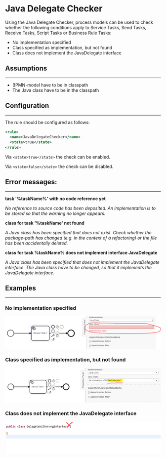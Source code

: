 Java Delegate Checker
=================================
Using the Java Delegate Checker, process models can be used to check whether the following conditions apply to Service Tasks, Send Tasks, Receive Tasks, Script Tasks or Business Rule Tasks:
- No implementation specified
- Class specified as implementation, but not found
- Class does not implement the JavaDelegate interface

## Assumptions
----------------------------------------------
- BPMN-model have to be in classpath
- The Java class have to be in the classpath

## Configuration
------------------------------------------
The rule should be configured as follows:
```xml
<rule>
  <name>JavaDelegateChecker</name>
  <state>true</state>
</rule>
```

Via `<state>true</state>` the check can be enabled.

Via `<state>false</state>` the check can be disabled.

## Error messages:
-----------------------------------------
**task '%taskName%' with no code reference yet**

_No reference to source code has been deposited. An implementation is to be stored so that the warning no longer appears._

**class for task '%taskName' not found**

_A Java class has been specified that does not exist. Check whether the package-path has changed (e.g. in the context of a refactoring) or the file has been accidentally deleted._

**class for task %taskName% does not implement interface JavaDelegate**

_A Java class has been specified that does not implement the JavaDelegate interface. The Java class have to be changed, so that it implements the JavaDelegate interface._

## Examples
----------------------------------------
### No implementation specified
![No value in JavaClass](img/JavaDelegateChecker_NoImplementation.png "No implementation specified")
### Class specified as implementation, but not found
![Missing java class](img/JavaDelegateChecker_NoClass.png "Class not found")
### Class does not implement the JavaDelegate interface
![Doesn't implement javaDelegate interface](img/JavaDelegateChecker_NoInterface.png "No interface")
